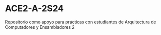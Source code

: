# ACE2-A-2S24
Repositorio como apoyo para prácticas con estudiantes de Arquitectura de Computadores y Ensambladores 2 
